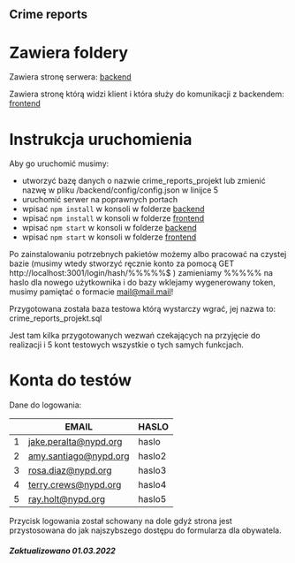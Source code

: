 ## Crime reports

# Zawiera foldery

Zawiera stronę serwera: [backend](backend)

Zawiera stronę którą widzi klient i która służy do komunikacji z backendem: [frontend](frontend)

# Instrukcja uruchomienia
Aby go uruchomić musimy:
 - utworzyć bazę danych o nazwie crime_reports_projekt lub zmienić nazwę w pliku /backend/config/config.json w linijce 5
 - uruchomić serwer na poprawnych portach
 - wpisać ```npm install``` w konsoli w folderze [backend](backend)
 - wpisać ```npm install``` w konsoli w folderze [frontend](frontend)
 - wpisać ```npm start``` w konsoli w folderze [backend](backend)
 - wpisać ```npm start``` w konsoli w folderze [frontend](frontend)

Po zainstalowaniu potrzebnych pakietów możemy albo pracować na czystej bazie 
(musimy wtedy stworzyć ręcznie konto za pomocą GET http://localhost:3001/login/hash/%%%%%$ ) zamieniamy %%%%% na haslo dla nowego użytkownika i do bazy wklejamy 
wygenerowany token, musimy pamiętać o formacie mail@mail.mail!

Przygotowana została baza testowa którą wystarczy wgrać, jej nazwa to: crime_reports_projekt.sql

Jest tam kilka przygotowanych wezwań czekających na przyjęcie do realizacji i 5 kont testowych wszystkie o tych samych funkcjach.

# Konta do testów

Dane do logowania:

| |EMAIL                 |HASLO  |
|-|----------------------|-------|
|1|jake.peralta@nypd.org |haslo  |
|2|amy.santiago@nypd.org |haslo2 |
|3|rosa.diaz@nypd.org    |haslo3 |
|4|terry.crews@nypd.org  |haslo4 |
|5|ray.holt@nypd.org     |haslo5 |

Przycisk logowania został schowany na dole gdyż strona jest przystosowana do jak najszybszego dostępu do formularza dla obywatela.


##### Zaktualizowano 01.03.2022